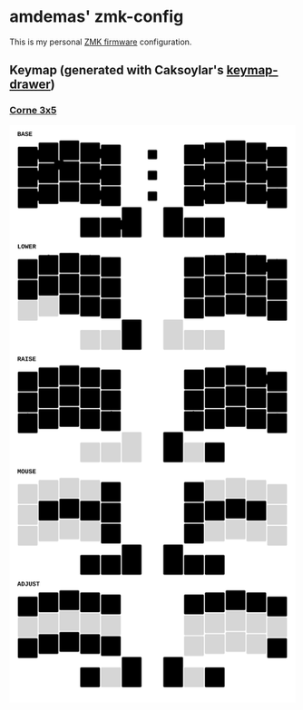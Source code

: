# amdemas' zmk-config

This is my personal [ZMK firmware](https://github.com/zmkfirmware/zmk/) configuration.


## Keymap (generated with Caksoylar's [keymap-drawer](https://github.com/caksoylar/keymap-drawer))

### [Corne 3x5](./config/corne36.keymap)
![36 key layout (generated with Caksoylar's keymap-drawer)](./keymaps/corne_keymap.svg)
